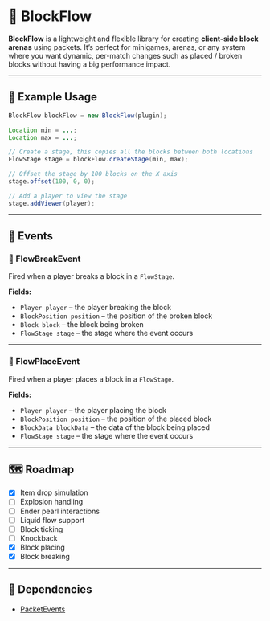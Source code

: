 # 🧱 BlockFlow

**BlockFlow** is a lightweight and flexible library for creating **client-side block arenas** using packets. It’s perfect for minigames, arenas, or any system where you want dynamic, per-match changes such as placed / broken blocks without having a big performance impact.

---

## 🚀 Example Usage

```java
BlockFlow blockFlow = new BlockFlow(plugin);

Location min = ...;
Location max = ...;

// Create a stage, this copies all the blocks between both locations
FlowStage stage = blockFlow.createStage(min, max);

// Offset the stage by 100 blocks on the X axis
stage.offset(100, 0, 0);

// Add a player to view the stage
stage.addViewer(player);
```

---

## 📢 Events

### 🔨 FlowBreakEvent

Fired when a player breaks a block in a `FlowStage`.

**Fields:**
- `Player player` – the player breaking the block
- `BlockPosition position` – the position of the broken block
- `Block block` – the block being broken
- `FlowStage stage` – the stage where the event occurs

---

### 🧱 FlowPlaceEvent

Fired when a player places a block in a `FlowStage`.

**Fields:**
- `Player player` – the player placing the block
- `BlockPosition position` – the position of the placed block
- `BlockData blockData` – the data of the block being placed
- `FlowStage stage` – the stage where the event occurs

---

## 🗺️ Roadmap

- [x] Item drop simulation
- [ ] Explosion handling
- [ ] Ender pearl interactions
- [ ] Liquid flow support
- [ ] Block ticking
- [ ] Knockback
- [x] Block placing
- [x] Block breaking

---

## 📄 Dependencies
- [PacketEvents](https://github.com/retrooper/packetevents)
